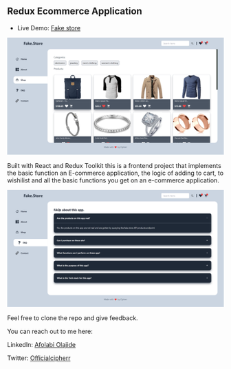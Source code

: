 ## Redux Ecommerce Application
- Live Demo: [Fake store](https://redux-fakestore.netlify.app/)

![FakeStore Product Page](./src/assets/fakestore-product.png "Product Page")

Built with React and Redux Toolkit this is a frontend project that implements the basic function an E-commerce application, the logic of adding to cart, to wishilist and all the basic functions you get on an e-commerce application.

![FAQs](./src/assets/fakestore-faq.png "FAQs")

Feel free to clone the repo and give feedback.

You can reach out to me here:

LinkedIn: [Afolabi Olajide](https://www.linkedin.com/in/afolabi-olajide)

Twitter: [Officialcipherr](https://www.twitter.com/officialcipherr)
